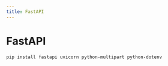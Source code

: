 ```yaml
---
title: FastAPI
---
```


# FastAPI

```bash
pip install fastapi uvicorn python-multipart python-dotenv
```
